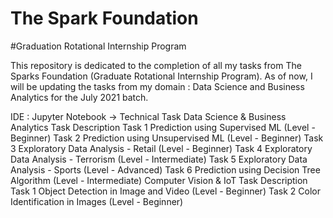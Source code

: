 # The Spark Foundation

#Graduation Rotational Internship Program

This repository is dedicated to the completion of all my tasks from The Sparks Foundation (Graduate Rotational Internship Program). As of now, I will be updating the tasks from my domain : Data Science and Business Analytics for the July 2021 batch.

IDE : Jupyter Notebook
-> Technical Task
Data Science & Business Analytics
Task	Description
Task 1	Prediction using Supervised ML (Level - Beginner)
Task 2	Prediction using Unsupervised ML (Level - Beginner)
Task 3	Exploratory Data Analysis - Retail (Level - Beginner)
Task 4	Exploratory Data Analysis - Terrorism (Level - Intermediate)
Task 5	Exploratory Data Analysis - Sports (Level - Advanced)
Task 6	Prediction using Decision Tree Algorithm (Level - Intermediate)
Computer Vision & IoT
Task	Description
Task 1	Object Detection in Image and Video (Level - Beginner)
Task 2	Color Identification in Images (Level - Beginner)
